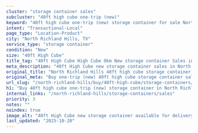 ```yaml
---
cluster: "storage container sales"
subcluster: "40ft high cube one-trip (new)"
keyword: "40ft high cube one-trip (new) storage container for sale North Richland Hills, TX"
intent: "Transactional-Local"
page_type: "Location-Product"
city: "North Richland Hills, TX"
service_type: "storage container"
condition: "New"
size: "40ft High Cube"
title_tag: "40ft High Cube High Cube Okm New storage container Sales in North Richland Hills | LC Container"
meta_description: "40ft High Cube new storage container sales in North Richland Hills. High cube containers with extra height. Fast delivery, competitive pricing. Serving storage containers area. Quote ID: 627. Call (214) 524-4168 for your free quote today."
original_title: "North Richland Hills 40ft high cube storage container for sale | LC"
original_meta: "Buy one-trip (new) 40ft high cube storage container sale with local delivery in North Richland Hills, TX. LC Container — local Since 2003. Request a fast quote today."
url_slug: "/north-richland-hills/buy/40ft-high-cube/storage-containers/one-trip-new"
h1: "Buy 40ft high cube one-trip (new) storage container in North Richland Hills"
internal_links: "/north-richland-hills/storage-containers/sales"
priority: 3
notes: ""
noindex: true
image_alt: "40ft High Cube new storage container available for delivery in North Richland Hills"
last_updated: "2025-10-20"
---
```


<!-- TODO: Add unique city/inventory copy, images, and internal links here. -->

